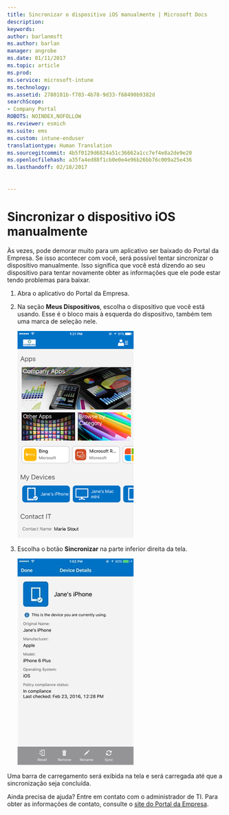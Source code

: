 ```yaml
---
title: Sincronizar o dispositivo iOS manualmente | Microsoft Docs
description: 
keywords: 
author: barlanmsft
ms.author: barlan
manager: angrobe
ms.date: 01/11/2017
ms.topic: article
ms.prod: 
ms.service: microsoft-intune
ms.technology: 
ms.assetid: 2780101b-f703-4b78-9d33-f68490b9382d
searchScope:
- Company Portal
ROBOTS: NOINDEX,NOFOLLOW
ms.reviewer: esmich
ms.suite: ems
ms.custom: intune-enduser
translationtype: Human Translation
ms.sourcegitcommit: 4b5f0129d6824a51c36662a1cc7ef4e8a2de9e20
ms.openlocfilehash: a35fa4ed88f1cb0e0e4e96b26bb76c009a25e436
ms.lasthandoff: 02/18/2017


---
```



# <a name="sync-your-ios-device-manually"></a>Sincronizar o dispositivo iOS manualmente

Às vezes, pode demorar muito para um aplicativo ser baixado do Portal da Empresa. Se isso acontecer com você, será possível tentar sincronizar o dispositivo manualmente. Isso significa que você está dizendo ao seu dispositivo para tentar novamente obter as informações que ele pode estar tendo problemas para baixar.

1. Abra o aplicativo do Portal da Empresa.

2. Na seção **Meus Dispositivos**, escolha o dispositivo que você está usando. Esse é o bloco mais à esquerda do dispositivo, também tem uma marca de seleção nele.

    ![Tela do dispositivo com a seção Meus Dispositivos](./media/ios-sync-1-comp-portal-apps.png)

3. Escolha o botão **Sincronizar** na parte inferior direita da tela.

    ![Detalhes do dispositivo com o botão Sincronizar](./media/ios-sync-2-sync-button.png)

Uma barra de carregamento será exibida na tela e será carregada até que a sincronização seja concluída.

Ainda precisa de ajuda? Entre em contato com o administrador de TI. Para obter as informações de contato, consulte o [site do Portal da Empresa](http://portal.manage.microsoft.com).

